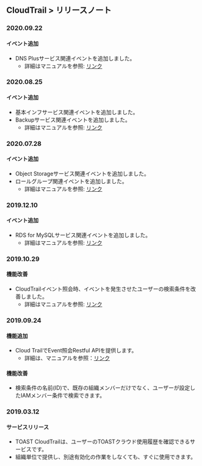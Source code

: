 
## CloudTrail > リリースノート

### 2020.09.22
#### イベント追加
* DNS Plusサービス関連イベントを追加しました。
    * 詳細はマニュアルを参照: [リンク](/CloudTrail/ja/event-list/)
    
### 2020.08.25
#### イベント追加
* 基本インフサービス関連イベントを追加しました。
* Backupサービス関連イベントを追加しました。
    * 詳細はマニュアルを参照: [リンク](/CloudTrail/ja/event-list/)

### 2020.07.28
#### イベント追加
* Object Storageサービス関連イベントを追加しました。
* ロールグループ関連イベントを追加しました。
    * 詳細はマニュアルを参照: [リンク](/CloudTrail/ja/event-list/)

### 2019.12.10
#### イベント追加
* RDS for MySQLサービス関連イベントを追加しました。
    * 詳細はマニュアルを参照: [リンク](/CloudTrail/ja/event-list/)

### 2019.10.29
#### 機能改善
* CloudTrailイベント照会時、イベントを発生させたユーザーの検索条件を改善しました。
    * 詳細はマニュアルを参照: [リンク](/CloudTrail/ja/api-guide/)

### 2019.09.24
#### 機能追加
* Cloud TrailでEvent照会Restful APIを提供します。
    * 詳細は、マニュアルを参照：[リンク](/CloudTrail/ja/api-guide/)
    
#### 機能改善
* 検索条件の名前(ID)で、既存の組織メンバーだけでなく、ユーザーが設定したIAMメンバー条件で検索できます。

### 2019.03.12
#### サービスリリース
* TOAST CloudTrailは、ユーザーのTOASTクラウド使用履歴を確認できるサービスです。
* 組織単位で提供し、別途有効化の作業をしなくても、すぐに使用できます。
